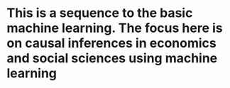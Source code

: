 # This is a sequence to the basic machine learning. The focus here is on causal inferences in economics and social sciences using machine learning
